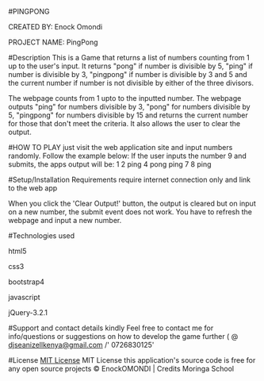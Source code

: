 #PINGPONG

CREATED BY:
 Enock Omondi

PROJECT NAME:
 PingPong

#Description
This is a Game that returns a list of numbers counting from 1 up to the user's input. It returns "pong" if number is divisible by 5, "ping" if number is divisible by 3, "pingpong" if number is divisible by 3 and 5 and the current number if number is not divisible by either of the three divisors.


The webpage counts from 1 upto to the inputted number.
The webpage outputs "ping" for numbers divisible by 3, "pong" for numbers divisible by 5, "pingpong" for numbers divisible by 15 and returns the current number for those that don't meet the criteria.
It also allows the user to clear the output.


#HOW TO PLAY
just visit the web application site and input numbers randomly.
Follow the example below:
If the user inputs the number 9 and submits, the apps output will be:
1
2
ping
4
pong
ping
7
8
ping

#Setup/Installation Requirements
 require internet connection only
 and  link to the web app

When you click the 'Clear Output!' button, the output is cleared but on input on a new number, the submit event does not work. You have to refresh the webpage and input a new number.

#Technologies used

html5

css3

bootstrap4

javascript

jQuery-3.2.1

#Support and contact details
 kindly Feel free to contact me for info/questions or suggestions on how to develop the game further ( @ djseanizellkenya@gmail.com /' 0726830125'


#License
[MIT License](License)
MIT License this application's source code is free for any open source projects
© EnockOMONDI | Credits Moringa School
